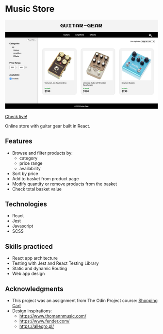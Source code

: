 # Music Store

![interface](./src/img/screenshot.png)

[Check live!](https://mrzadzinski.github.io/music-store/)

Online store with guitar gear built in React.

## Features

- Browse and filter products by:
  - category
  - price range
  - availability
- Sort by price
- Add to basket from product page
- Modify quantity or remove products from the basket
- Check total basket value

## Technologies

- React
- Jest
- Javascript
- SCSS

## Skills practiced

- React app architecture
- Testing with Jest and React Testing Library
- Static and dynamic Routing
- Web app design

## Acknowledgments

- This project was an assignment from The Odin Project course: [Shopping Cart](https://www.theodinproject.com/lessons/node-path-javascript-shopping-cart)
- Design inspirations:
  - https://www.thomannmusic.com/
  - https://www.fender.com/
  - https://allegro.pl/
